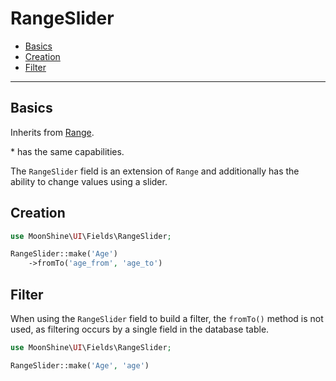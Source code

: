 # RangeSlider

- [Basics](#basics)
- [Creation](#make)
- [Filter](#filter)

---

<a name="basics"></a>
## Basics

Inherits from [Range](/docs/{{version}}/fields/range).

\* has the same capabilities.

The `RangeSlider` field is an extension of `Range` and additionally has the ability to change values using a slider.

<a name="make"></a>
## Creation

```php
use MoonShine\UI\Fields\RangeSlider;

RangeSlider::make('Age')
    ->fromTo('age_from', 'age_to')
```

<a name="filter"></a>
## Filter

When using the `RangeSlider` field to build a filter, the `fromTo()` method is not used, as filtering occurs by a single field in the database table.

```php
use MoonShine\UI\Fields\RangeSlider;

RangeSlider::make('Age', 'age')
```
